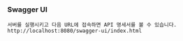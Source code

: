 ### Swagger UI
```text
서버를 실행시키고 다음 URL에 접속하면 API 명세서를 볼 수 있습니다.
http://localhost:8080/swagger-ui/index.html
```

